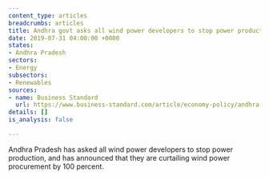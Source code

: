 ```yaml
---
content_type: articles
breadcrumbs: articles
title: Andhra govt asks all wind power developers to stop power production
date: 2019-07-31 04:00:00 +0000
states:
- Andhra Pradesh
sectors:
- Energy
subsectors:
- Renewables
sources:
- name: Business Standard
  url: https://www.business-standard.com/article/economy-policy/andhra-govt-asks-all-wind-power-developers-to-stop-power-production-119072501698_1.html
details: []
is_analysis: false

---
```

Andhra Pradesh has asked all wind power developers to stop power production, and has announced that they are curtailing wind power procurement by 100 percent.